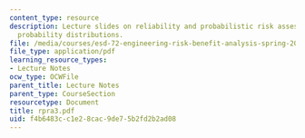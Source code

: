 ```yaml
---
content_type: resource
description: Lecture slides on reliability and probabilistic risk assessment, and
  probability distributions.
file: /media/courses/esd-72-engineering-risk-benefit-analysis-spring-2007/f4b6483cc1e28cac9de75b2fd2b2ad08_rpra3.pdf
file_type: application/pdf
learning_resource_types:
- Lecture Notes
ocw_type: OCWFile
parent_title: Lecture Notes
parent_type: CourseSection
resourcetype: Document
title: rpra3.pdf
uid: f4b6483c-c1e2-8cac-9de7-5b2fd2b2ad08
---
```

